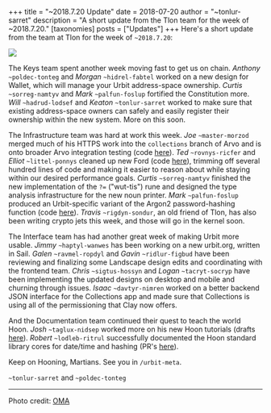 +++
title = "~2018.7.20 Update"
date = 2018-07-20
author = "~tonlur-sarret"
description = "A short update from the Tlon team for the week of ~2018.7.20."
[taxonomies]
posts = ["Updates"]
+++
Here's a short update from the team at Tlon for the week of `~2018.7.20`:

![](https://media.urbit.org/fora/updates/~2018.7.13-Update-1.jpg)

The Keys team spent another week moving fast to get us on chain. *Anthony*
`~poldec-tonteg` and *Morgan*  `~hidrel-fabtel` worked on a new design for
Wallet, which will manage your Urbit address-space ownership. *Curtis*
`~sorreg-namtyv` and *Mark* `~palfun-foslup` fortified the Constitution more.
*Will* `~hadrud-lodsef` and *Keaton* `~tonlur-sarret` worked to make sure that
existing address-space owners can safely and easily register their ownership
within the new system. More on this soon.

The Infrastructure team was hard at work this week. *Joe* `~master-morzod`
merged much of his HTTPS work into the `collections` branch of Arvo and is onto
broader Arvo integration testing (code [here](https://github.com/urbit/arvo/tree/collections)).
*Ted* `~rovnys-ricfer`
and *Elliot* `~littel-ponnys` cleaned up new Ford (code
[here](https://github.com/urbit/arvo/branches/all?utf8=%E2%9C%93&query=ford-turbo)),
trimming off several hundred lines
of code and making it easier to reason about while staying within our desired
performance goals. *Curtis* `~sorreg-namtyv` finished the new implementation of
the `?=` ("wut-tis") rune and designed the type analysis infrastructure for the
new noun printer. *Mark* `~palfun-foslup` produced an Urbit-specific variant of
the Argon2 password-hashing function (code [here](https://github.com/urbit/argon2)).
*Travis* `~rigdyn-sondur`, an old friend of Tlon, has also been writing crypto
jets this week, and those will go in the kernel soon.

The Interface team has had another great week of making Urbit more usable.
*Jimmy* `~haptyl-wanwes` has been working on a new urbit.org, written in Sail.
*Galen* `~ravmel-ropdyl` and *Gavin* `~ridlur-figbud` have been reviewing and
finalizing some Landscape design edits and coordinating with the frontend team.
*Chris* `~sigtus-hossyn` and *Logan* `~tacryt-socryp` have been implementing the
updated designs on desktop and mobile and churning through issues. *Isaac*
`~davtyr-nimren` worked on a better backend JSON interface for the Collections
app and made sure that Collections is using all of the permissioning that Clay now offers.

And the Documentation team continued their quest to teach the world Hoon. *Josh*
`~taglux-nidsep` worked more on his new Hoon tutorials (drafts [here](https://github.com/joshuareagan/doc-drafts)).
*Robert* `~lodleb-ritrul` successfully documented the Hoon standard library cores
for date/time and hashing (PR's [here](https://github.com/urbit/docs/pulls)).

Keep on Hooning, Martians. See you in `/urbit-meta`.

`~tonlur-sarret` and `~poldec-tonteg`

---

Photo credit: [OMA](http://oma.eu/news/from-ciam-to-cyberspace-architecture-and-the-community)
